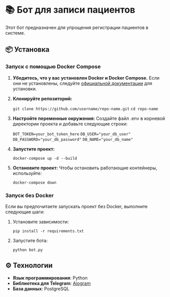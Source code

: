 # 📚 Бот для записи пациентов

Этот бот предназначен для упрощения регистрации пациентов в системе.

## 📦 Установка

### Запуск с помощью Docker Compose

1. **Убедитесь, что у вас установлен Docker и Docker Compose.** Если они не установлены, следуйте [официальной документации](https://docs.docker.com/get-docker/) для установки.

2. **Клонируйте репозиторий:**
   
   `git clone https://github.com/username/repo-name.git`
   `cd repo-name`
   
3. **Настройте переменные окружения:**
   Создайте файл .env в корневой директории проекта и добавьте следующие строки:
   
   `BOT_TOKEN=your_bot_token_here`
   `DB_USER="your_db_user"`
   `DB_PASSWORD="your_db_password"`
   `DB_NAME="your_db_name"`
   
4. **Запустите проект:**
   
   `docker-compose up -d --build`
   
5. **Остановите проект:**
   Чтобы остановить работающие контейнеры, используйте:
   
   `docker-compose down`
   
### Запуск без Docker

Если вы предпочитаете запускать проект без Docker, выполните следующие шаги:

1. Установите зависимости:
   
   `pip install -r requirements.txt`
   
2. Запустите бота:
   
   `python bot.py`


## ⚙️ Технологии

- **Язык программирования**: Python
- **Библиотека для Telegram**: [Aiogram](https://docs.aiogram.dev/)
- **База данных**: PostgreSQL

